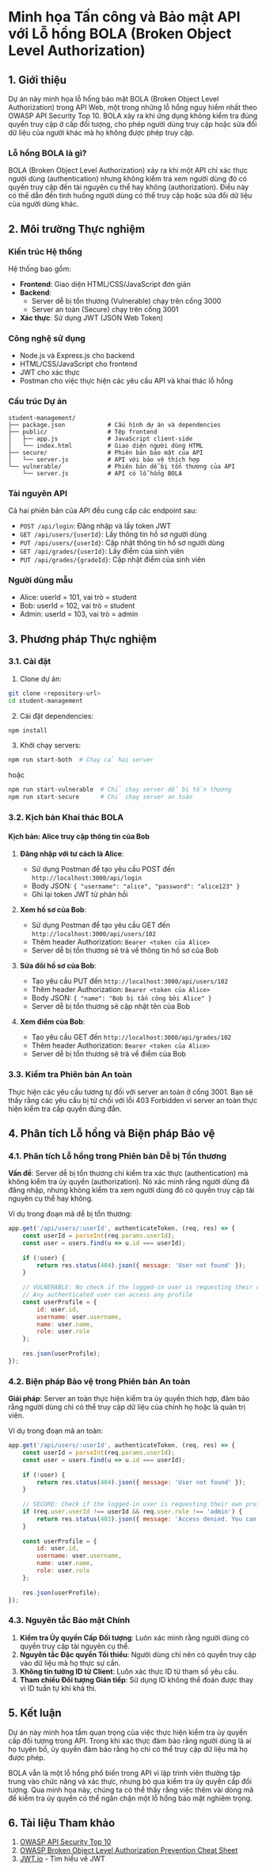 # Minh họa Tấn công và Bảo mật API với Lỗ hổng BOLA (Broken Object Level Authorization)

## 1. Giới thiệu

Dự án này minh họa lỗ hổng bảo mật BOLA (Broken Object Level Authorization) trong API Web, một trong những lỗ hổng nguy hiểm nhất theo OWASP API Security Top 10. BOLA xảy ra khi ứng dụng không kiểm tra đúng quyền truy cập ở cấp đối tượng, cho phép người dùng truy cập hoặc sửa đổi dữ liệu của người khác mà họ không được phép truy cập.

### Lỗ hổng BOLA là gì?

BOLA (Broken Object Level Authorization) xảy ra khi một API chỉ xác thực người dùng (authentication) nhưng không kiểm tra xem người dùng đó có quyền truy cập đến tài nguyên cụ thể hay không (authorization). Điều này có thể dẫn đến tình huống người dùng có thể truy cập hoặc sửa đổi dữ liệu của người dùng khác.

## 2. Môi trường Thực nghiệm

### Kiến trúc Hệ thống

Hệ thống bao gồm:
- **Frontend**: Giao diện HTML/CSS/JavaScript đơn giản
- **Backend**: 
  - Server dễ bị tổn thương (Vulnerable) chạy trên cổng 3000
  - Server an toàn (Secure) chạy trên cổng 3001
- **Xác thực**: Sử dụng JWT (JSON Web Token)

### Công nghệ sử dụng
- Node.js và Express.js cho backend
- HTML/CSS/JavaScript cho frontend
- JWT cho xác thực
- Postman cho việc thực hiện các yêu cầu API và khai thác lỗ hổng

### Cấu trúc Dự án
```
student-management/
├── package.json            # Cấu hình dự án và dependencies
├── public/                 # Tệp frontend
│   ├── app.js              # JavaScript client-side
│   └── index.html          # Giao diện người dùng HTML
├── secure/                 # Phiên bản bảo mật của API
│   └── server.js           # API với bảo vệ thích hợp
└── vulnerable/             # Phiên bản dễ bị tổn thương của API
    └── server.js           # API có lỗ hổng BOLA
```

### Tài nguyên API
Cả hai phiên bản của API đều cung cấp các endpoint sau:
- `POST /api/login`: Đăng nhập và lấy token JWT
- `GET /api/users/{userId}`: Lấy thông tin hồ sơ người dùng
- `PUT /api/users/{userId}`: Cập nhật thông tin hồ sơ người dùng
- `GET /api/grades/{userId}`: Lấy điểm của sinh viên
- `PUT /api/grades/{gradeId}`: Cập nhật điểm của sinh viên

### Người dùng mẫu
- Alice: userId = 101, vai trò = student
- Bob: userId = 102, vai trò = student
- Admin: userId = 103, vai trò = admin

## 3. Phương pháp Thực nghiệm

### 3.1. Cài đặt

1. Clone dự án:
```bash
git clone <repository-url>
cd student-management
```

2. Cài đặt dependencies:
```bash
npm install
```

3. Khởi chạy servers:
```bash
npm run start-both  # Chạy cả hai server
```
hoặc
```bash
npm run start-vulnerable  # Chỉ chạy server dễ bị tổn thương
npm run start-secure      # Chỉ chạy server an toàn
```

### 3.2. Kịch bản Khai thác BOLA

#### Kịch bản: Alice truy cập thông tin của Bob

1. **Đăng nhập với tư cách là Alice**:
   - Sử dụng Postman để tạo yêu cầu POST đến `http://localhost:3000/api/login`
   - Body JSON: `{ "username": "alice", "password": "alice123" }`
   - Ghi lại token JWT từ phản hồi

2. **Xem hồ sơ của Bob**:
   - Sử dụng Postman để tạo yêu cầu GET đến `http://localhost:3000/api/users/102`
   - Thêm header Authorization: `Bearer <token của Alice>`
   - Server dễ bị tổn thương sẽ trả về thông tin hồ sơ của Bob

3. **Sửa đổi hồ sơ của Bob**:
   - Tạo yêu cầu PUT đến `http://localhost:3000/api/users/102`
   - Thêm header Authorization: `Bearer <token của Alice>`
   - Body JSON: `{ "name": "Bob bị tấn công bởi Alice" }`
   - Server dễ bị tổn thương sẽ cập nhật tên của Bob

4. **Xem điểm của Bob**:
   - Tạo yêu cầu GET đến `http://localhost:3000/api/grades/102`
   - Thêm header Authorization: `Bearer <token của Alice>`
   - Server dễ bị tổn thương sẽ trả về điểm của Bob

### 3.3. Kiểm tra Phiên bản An toàn

Thực hiện các yêu cầu tương tự đối với server an toàn ở cổng 3001. Bạn sẽ thấy rằng các yêu cầu bị từ chối với lỗi 403 Forbidden vì server an toàn thực hiện kiểm tra cấp quyền đúng đắn.

## 4. Phân tích Lỗ hổng và Biện pháp Bảo vệ

### 4.1. Phân tích Lỗ hổng trong Phiên bản Dễ bị Tổn thương

**Vấn đề**: Server dễ bị tổn thương chỉ kiểm tra xác thực (authentication) mà không kiểm tra ủy quyền (authorization). Nó xác minh rằng người dùng đã đăng nhập, nhưng không kiểm tra xem người dùng đó có quyền truy cập tài nguyên cụ thể hay không.

Ví dụ trong đoạn mã dễ bị tổn thương:
```javascript
app.get('/api/users/:userId', authenticateToken, (req, res) => {
    const userId = parseInt(req.params.userId);
    const user = users.find(u => u.id === userId);
    
    if (!user) {
        return res.status(404).json({ message: 'User not found' });
    }
    
    // VULNERABLE: No check if the logged-in user is requesting their own profile
    // Any authenticated user can access any profile
    const userProfile = {
        id: user.id,
        username: user.username,
        name: user.name,
        role: user.role
    };
    
    res.json(userProfile);
});
```

### 4.2. Biện pháp Bảo vệ trong Phiên bản An toàn

**Giải pháp**: Server an toàn thực hiện kiểm tra ủy quyền thích hợp, đảm bảo rằng người dùng chỉ có thể truy cập dữ liệu của chính họ hoặc là quản trị viên.

Ví dụ trong đoạn mã an toàn:
```javascript
app.get('/api/users/:userId', authenticateToken, (req, res) => {
    const userId = parseInt(req.params.userId);
    const user = users.find(u => u.id === userId);
    
    if (!user) {
        return res.status(404).json({ message: 'User not found' });
    }
    
    // SECURE: Check if the logged-in user is requesting their own profile or is an admin
    if (req.user.userId !== userId && req.user.role !== 'admin') {
        return res.status(403).json({ message: 'Access denied. You can only view your own profile.' });
    }
    
    const userProfile = {
        id: user.id,
        username: user.username,
        name: user.name,
        role: user.role
    };
    
    res.json(userProfile);
});
```

### 4.3. Nguyên tắc Bảo mật Chính

1. **Kiểm tra Ủy quyền Cấp Đối tượng**: Luôn xác minh rằng người dùng có quyền truy cập tài nguyên cụ thể.
2. **Nguyên tắc Đặc quyền Tối thiểu**: Người dùng chỉ nên có quyền truy cập vào dữ liệu mà họ thực sự cần.
3. **Không tin tưởng ID từ Client**: Luôn xác thực ID từ tham số yêu cầu.
4. **Tham chiếu Đối tượng Gián tiếp**: Sử dụng ID không thể đoán được thay vì ID tuần tự khi khả thi.

## 5. Kết luận

Dự án này minh họa tầm quan trọng của việc thực hiện kiểm tra ủy quyền cấp đối tượng trong API. Trong khi xác thực đảm bảo rằng người dùng là ai họ tuyên bố, ủy quyền đảm bảo rằng họ chỉ có thể truy cập dữ liệu mà họ được phép.

BOLA vẫn là một lỗ hổng phổ biến trong API vì lập trình viên thường tập trung vào chức năng và xác thực, nhưng bỏ qua kiểm tra ủy quyền cấp đối tượng. Qua minh họa này, chúng ta có thể thấy rằng việc thêm vài dòng mã để kiểm tra ủy quyền có thể ngăn chặn một lỗ hổng bảo mật nghiêm trọng.

## 6. Tài liệu Tham khảo

1. [OWASP API Security Top 10](https://owasp.org/API-Security/editions/2019/en/0xa1-broken-object-level-authorization/)
2. [OWASP Broken Object Level Authorization Prevention Cheat Sheet](https://cheatsheetseries.owasp.org/cheatsheets/Authorization_Cheat_Sheet.html)
3. [JWT.io](https://jwt.io/) - Tìm hiểu về JWT